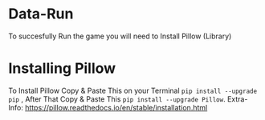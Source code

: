 # Data-Run
To succesfully Run the game you will need to Install Pillow (Library)
# Installing Pillow
To Install Pillow Copy & Paste This on your Terminal
`pip install --upgrade pip`
, After That Copy & Paste This
`pip install --upgrade Pillow`.
Extra-Info: https://pillow.readthedocs.io/en/stable/installation.html
